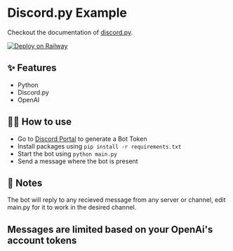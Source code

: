 # Discord.py Example

Checkout the documentation of [discord.py](https://discordpy.readthedocs.io/en/stable/).

[![Deploy on Railway](https://railway.app/button.svg)](https://railway.app/new/template/A1ITLr?referralCode=yCeAZZ)

## ✨ Features

- Python
- Discord.py
- OpenAI

## 💁‍♀️ How to use

- Go to [Discord Portal](https://discord.com/developers/applications) to generate a Bot Token
- Install packages using `pip install -r requirements.txt`
- Start the bot using `python main.py`
- Send a message where the bot is present

## 📝 Notes

The bot will reply to any recieved message from any server or channel, edit main.py for it to work in the desired channel.

## Messages are limited based on your OpenAi's account tokens
